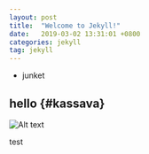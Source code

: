 ```yaml
---
layout: post
title:  "Welcome to Jekyll!"
date:   2019-03-02 13:31:01 +0800
categories: jekyll
tag: jekyll
---
```


* junket




hello				{#kassava}
------------------------

![Alt text](../images/images[8])





test


[jekyll]:      http://jekyllrb.com
[jekyll-gh]:   https://github.com/jekyll/jekyll
[jekyll-help]: https://github.com/jekyll/jekyll-help
